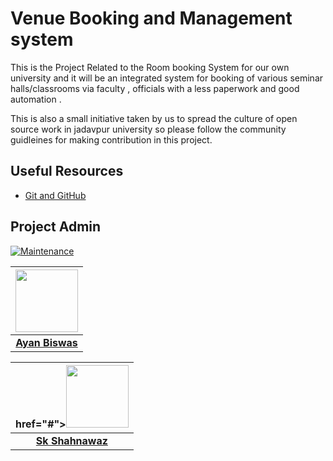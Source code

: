 # Venue Booking and Management system

This is the Project Related to the Room booking System for our own university and it will be an integrated system for booking of various seminar halls/classrooms via faculty , officials with a less paperwork and good automation .

This is also a small initiative taken by us to spread the culture of open source work in jadavpur university so please follow the community guidleines for making contribution in this project.

## Useful Resources

- [Git and GitHub](https://www.digitalocean.com/community/tutorials/how-to-use-git-a-reference-guide)


## Project Admin

[![Maintenance](https://img.shields.io/maintenance/yes/2020?color=green&logo=github)](https://github.com/ayan-biswas0412/)

|                                                                                         <a href="#"><img src="https://avatars3.githubusercontent.com/u/52851184?s=400&u=dea90a2bac4e991b2c5eddb7513e465b816c3476&v=4" width=100px height=100px /></a>                                                                                         |
| :------------------------------------------------------------------------------------------------------------------------------------------------------------------------------------------------------------------------------------------------------------------------------------------------------------------------------------------: |
|                                                                                                                                        **[Ayan Biswas](https://www.linkedin.com/in/ayanbiswas-juetceug/)**                                 

href="#"><img src="https://avatars1.githubusercontent.com/u/52563824?s=400&v=4" width=100px height=100px /></a>                                                                                         |
| :------------------------------------------------------------------------------------------------------------------------------------------------------------------------------------------------------------------------------------------------------------------------------------------------------------------------------------------: |
|                                                                                                                                        **[Sk Shahnawaz](https://www.linkedin.com/in/skshahnawaz/)**                                 